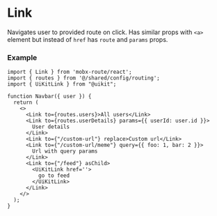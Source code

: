 # Link

Navigates user to provided route on click. Has similar props with `<a>` element but instead of `href` has `route` and `params` props.

### Example

```tsx
import { Link } from 'mobx-route/react';
import { routes } from '@/shared/config/routing';
import { UiKitLink } from "@uikit";

function Navbar({ user }) {
  return (
    <>
      <Link to={routes.users}>All users</Link>
      <Link to={routes.userDetails} params={{ userId: user.id }}>
        User details
      </Link>
      <Link to={"/custom-url"} replace>Custom url</Link>
      <Link to={"/custom-url/meme"} query={{ foo: 1, bar: 2 }}>
        Url with query params
      </Link>
      <Link to={"/feed"} asChild>
        <UiKitLink href=''>
          go to feed
        </UiKitLink>
      </Link>
    </>
  );
}
```
